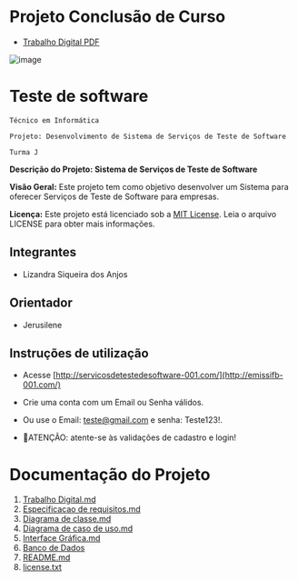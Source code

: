 # Projeto Conclusão de Curso
- [Trabalho Digital PDF]()

![image](https://github.com/sisedusiqueira/projeto-pcc/assets/138258723/927ce608-52af-496e-8048-7c6eccb31115)

# Teste de software

`Técnico em Informática`

`Projeto: Desenvolvimento de Sistema de Serviços de Teste de Software`

`Turma J`

**Descrição do Projeto: Sistema de Serviços de Teste de Software**<br>

**Visão Geral:**
Este projeto tem como objetivo desenvolver um Sistema para oferecer Serviços de Teste de Software para empresas.<br>

**Licença:**
Este projeto está licenciado sob a [MIT License](https://github.com/sisedusiqueira/projeto-1M1/blob/main/license.txt). Leia o arquivo LICENSE para obter mais informações.

## Integrantes

- Lizandra Siqueira dos Anjos

## Orientador

- Jerusilene

## Instruções de utilização
- Acesse [http://servicosdetestedesoftware-001.com/](http://emissifb-001.com/)
- Crie uma conta com um Email ou Senha válidos.
- Ou use o Email: teste@gmail.com e senha: Teste123!.

- 🚨ATENÇÃO: atente-se às validações de cadastro e login!

# Documentação do Projeto
1. [Trabalho Digital.md]()
2. [Especificacao de requisitos.md]()
3. [Diagrama de classe.md]()
4. [Diagrama de caso de uso.md]()
5. [Interface Gráfica.md]()
6. [Banco de Dados]()
7. [README.md]()
8. [license.txt]()



